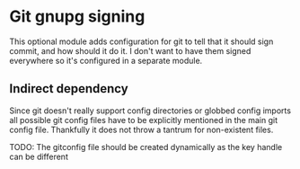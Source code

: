 # Git gnupg signing

This optional module adds configuration for git to tell that it should
sign commit, and how should it do it. I don't want to have them signed
everywhere so it's configured in a separate module.

## Indirect dependency

Since git doesn't really support config directories or globbed config imports
all possible git config files have to be explicitly mentioned in the main
git config file. Thankfully it does not throw a tantrum for non-existent
files.

TODO: The gitconfig file should be created dynamically as the key handle can be
different
